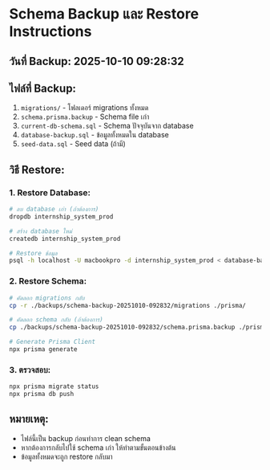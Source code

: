 # Schema Backup และ Restore Instructions

## วันที่ Backup: 2025-10-10 09:28:32

## ไฟล์ที่ Backup:
1. `migrations/` - โฟลเดอร์ migrations ทั้งหมด
2. `schema.prisma.backup` - Schema file เก่า
3. `current-db-schema.sql` - Schema ปัจจุบันจาก database
4. `database-backup.sql` - ข้อมูลทั้งหมดใน database
5. `seed-data.sql` - Seed data (ถ้ามี)

## วิธี Restore:

### 1. Restore Database:
```bash
# ลบ database เก่า (ถ้าต้องการ)
dropdb internship_system_prod

# สร้าง database ใหม่
createdb internship_system_prod

# Restore ข้อมูล
psql -h localhost -U macbookpro -d internship_system_prod < database-backup.sql
```

### 2. Restore Schema:
```bash
# คัดลอก migrations กลับ
cp -r ./backups/schema-backup-20251010-092832/migrations ./prisma/

# คัดลอก schema กลับ (ถ้าต้องการ)
cp ./backups/schema-backup-20251010-092832/schema.prisma.backup ./prisma/schema.prisma

# Generate Prisma Client
npx prisma generate
```

### 3. ตรวจสอบ:
```bash
npx prisma migrate status
npx prisma db push
```

## หมายเหตุ:
- ไฟล์นี้เป็น backup ก่อนทำการ clean schema
- หากต้องการกลับไปใช้ schema เก่า ให้ทำตามขั้นตอนข้างต้น
- ข้อมูลทั้งหมดจะถูก restore กลับมา
